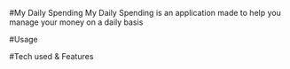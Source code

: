 #My Daily Spending
My Daily Spending is an application made to help you manage your money on a daily basis

#Usage

#Tech used & Features

